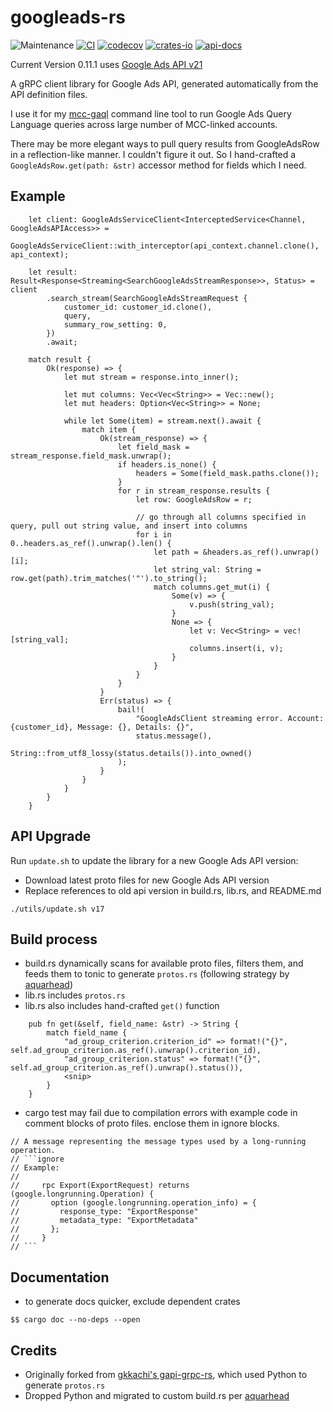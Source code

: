# googleads-rs

![Maintenance](https://img.shields.io/badge/maintenance-actively--developed-brightgreen.svg)
[![CI](https://github.com/mhuang74/googleads-rs/actions/workflows/rust.yml/badge.svg)](https://github.com/mhuang74/googleads-rs/actions)
[![codecov](https://codecov.io/github/mhuang74/googleads-rs/graph/badge.svg?token=0HUG6VCKU2)](https://codecov.io/github/mhuang74/googleads-rs)
[![crates-io](https://img.shields.io/crates/v/googleads-rs.svg)](https://crates.io/crates/googleads-rs)
[![api-docs](https://docs.rs/googleads-rs/badge.svg)](https://docs.rs/googleads-rs)


Current Version 0.11.1 uses [Google Ads API v21](https://developers.google.com/google-ads/api/docs/release-notes)

A gRPC client library for Google Ads API, generated automatically from the API definition files.

I use it for my [mcc-gaql](https://github.com/mhuang74/mcc-gaql-rs) command line tool to run Google Ads Query Language queries across large number of MCC-linked accounts.

There may be more elegant ways to pull query results from GoogleAdsRow in a reflection-like manner. I couldn't figure it out. So I hand-crafted a `GoogleAdsRow.get(path: &str)` accessor method for fields which I need. 

## Example

```
    let client: GoogleAdsServiceClient<InterceptedService<Channel, GoogleAdsAPIAccess>> =
        GoogleAdsServiceClient::with_interceptor(api_context.channel.clone(), api_context);

    let result: Result<Response<Streaming<SearchGoogleAdsStreamResponse>>, Status> = client
        .search_stream(SearchGoogleAdsStreamRequest {
            customer_id: customer_id.clone(),
            query,
            summary_row_setting: 0,
        })
        .await;

    match result {
        Ok(response) => {
            let mut stream = response.into_inner();

            let mut columns: Vec<Vec<String>> = Vec::new();
            let mut headers: Option<Vec<String>> = None;

            while let Some(item) = stream.next().await {
                match item {
                    Ok(stream_response) => {
                        let field_mask = stream_response.field_mask.unwrap();
                        if headers.is_none() {
                            headers = Some(field_mask.paths.clone());
                        }
                        for r in stream_response.results {
                            let row: GoogleAdsRow = r;

                            // go through all columns specified in query, pull out string value, and insert into columns
                            for i in 0..headers.as_ref().unwrap().len() {
                                let path = &headers.as_ref().unwrap()[i];
                                let string_val: String = row.get(path).trim_matches('"').to_string();
                                match columns.get_mut(i) {
                                    Some(v) => {
                                        v.push(string_val);
                                    }
                                    None => {
                                        let v: Vec<String> = vec![string_val];
                                        columns.insert(i, v);
                                    }
                                }
                            }
                        }
                    }
                    Err(status) => {
                        bail!(
                            "GoogleAdsClient streaming error. Account: {customer_id}, Message: {}, Details: {}",
                            status.message(),
                            String::from_utf8_lossy(status.details()).into_owned()
                        );
                    }
                }
            }
        }
    }
```

## API Upgrade

Run `update.sh` to update the library for a new Google Ads API version:
* Download latest proto files for new Google Ads API version
* Replace references to old api version in build.rs, lib.rs, and README.md

```
./utils/update.sh v17
```


## Build process

* build.rs dynamically scans for available proto files, filters them, and feeds them to tonic to generate `protos.rs` (following strategy by [aquarhead](https://blog.aqd.is/2021/07/rust-protobuf))
* lib.rs includes `protos.rs`
* lib.rs also includes hand-crafted `get()` function

```
    pub fn get(&self, field_name: &str) -> String {
        match field_name {
            "ad_group_criterion.criterion_id" => format!("{}", self.ad_group_criterion.as_ref().unwrap().criterion_id),
            "ad_group_criterion.status" => format!("{}", self.ad_group_criterion.as_ref().unwrap().status()),
            <snip>
        }
    }
```

* cargo test may fail due to compilation errors with example code in comment blocks of proto files. enclose them in ignore blocks.

```
// A message representing the message types used by a long-running operation.
// ```ignore
// Example:
//
//     rpc Export(ExportRequest) returns (google.longrunning.Operation) {
//       option (google.longrunning.operation_info) = {
//         response_type: "ExportResponse"
//         metadata_type: "ExportMetadata"
//       };
//     }
// ```
```

## Documentation

* to generate docs quicker, exclude dependent crates

```
$$ cargo doc --no-deps --open
```

## Credits
* Originally forked from [gkkachi's gapi-grpc-rs](https://github.com/gkkachi/gapi-grpc-rs), which used Python to generate `protos.rs`
* Dropped Python and migrated to custom build.rs per [aquarhead](https://blog.aqd.is/2021/07/rust-protobuf)
